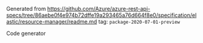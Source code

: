 Generated from https://github.com/Azure/azure-rest-api-specs/tree/86aebe0f4e974b72dffe19a293465a76d664f8e0/specification/elastic/resource-manager/readme.md tag: `package-2020-07-01-preview`

Code generator 


